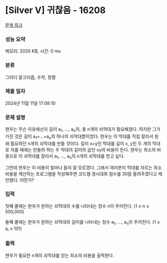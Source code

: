 # [Silver V] 귀찮음 - 16208 

[문제 링크](https://www.acmicpc.net/problem/16208) 

### 성능 요약

메모리: 2020 KB, 시간: 0 ms

### 분류

그리디 알고리즘, 수학, 정렬

### 제출 일자

2024년 11월 11일 17:08:10

### 문제 설명

<p>현우는 무슨 이유에선지 길이 a<sub>1</sub>, ..., a<sub>n</sub>의, 총 n개의 쇠막대가 필요해졌다. 하지만 그가 가진 것은 길이 a<sub>1</sub>+...+a<sub>n</sub>의 하나의 쇠막대뿐이었다. 현우는 이 막대를 직접 잘라서 원래 필요하던 n개의 쇠막대를 만들 것이다. 길이 x+y인 막대를 길이 x, y인 두 개의 막대로 자를 때에는 만들려 하는 두 막대의 길이의 곱인 xy의 비용이 든다. 현우는 최소의 비용으로 이 쇠막대를 잘라서 a<sub>1</sub>, ..., a<sub>n</sub>의 n개의 쇠막대를 얻고 싶다.</p>

<p>그런데 현우는 이 비용이 얼마나 들지 잘 모르겠다. 그래서 여러분이 막대를 자르는 최소 비용을 계산하는 프로그램을 작성해주면 코드잼 경시대회 점수를 30점 올려주겠다고 제안했다. 어떤가?</p>

### 입력 

 <p>첫째 줄에는 현우가 원하는 쇠막대의 수를 나타내는 정수 n이 주어진다. (1 ≤ n ≤ 500,000)</p>

<p>둘째 줄에는 현우가 원하는 쇠막대의 길이를 나타내는 정수 a<sub>1</sub>, ..., a<sub>n</sub>이 주어진다. (1 ≤ a<sub>i</sub> ≤ 101)</p>

### 출력 

 <p>현우가 필요한 n개의 쇠막대를 얻는 최소의 비용을 출력한다.</p>

